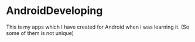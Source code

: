 # AndroidDeveloping
This is my apps  which I have created for Android when i was learning it. (So some of them is not unique)
